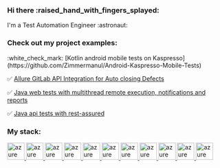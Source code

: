 <h3 align="left">Hi there :raised_hand_with_fingers_splayed:</h3>
<p align="left"> I'm a Test Automation Engineer	:astronaut: </p>

<h3 align="left">Check out my project examples:</h3>
:white_check_mark: [Kotlin android mobile tests on Kaspresso](https://github.com/Zimmermanul/Android-Kaspresso-Mobile-Tests)

:white_check_mark: [Allure GitLab API Integration for Auto closing Defects](https://github.com/Zimmermanul/Allure-GitLab-API-Integration-for-Auto-closing-Defects)

:white_check_mark: [Java web tests with multithread remote execution, notifications and reports](https://github.com/Zimmermanul/Java-web-tests-with-multithread-remote-execution-notifications-and-reports/)

:white_check_mark: [Java api tests with rest-assured](https://github.com/Zimmermanul/Restassured_test_examples/)


<h3 align="left">My stack:</h3>
<p align="left"> 
  <a href="https://www.java.com/" target="_blank"> <img src="imgForReadme/java.svg" alt="azure" width="40" height="40"/> </a> 
  <a href="https://gradle.org/" target="_blank"> <img src="imgForReadme/Gradle.svg" alt="azure" width="40" height="40"/> </a> 
  <a href="https://junit.org/" target="_blank"> <img src="imgForReadme/JUnit5.svg" alt="azure" width="40" height="40"/> </a> 
  <a href="https://www.selenium.dev/" target="_blank"> <img src="imgForReadme/Selenium.svg" alt="azure" width="40" height="40"/> </a> 
  <a href="https://selenide.org/" target="_blank"> <img src="imgForReadme/Selenide.svg" alt="azure" width="40" height="40"/> </a>
  <a href="https://www.jenkins.io" target="_blank"> <img src="imgForReadme/Jenkins.svg" alt="azure" width="40" height="40"/> </a> 
  <a href="http://allure.qatools.ru/" target="_blank"> <img src="imgForReadme/Allure_Report.svg" alt="azure" width="40" height="40"/> </a> 
  <a href="https://qameta.io/" target="_blank"> <img src="imgForReadme/Allure_EE.svg" alt="azure" width="40" height="40"/> </a> 
  <a href="https://aerokube.com/selenoid/" target="_blank"> <img src="imgForReadme/Selenoid.svg" alt="azure" width="40" height="40"/> </a> 
  <a href="https://rest-assured.io/" target="_blank"> <img src="imgForReadme/Rest-Assured.svg" alt="azure" width="40" height="40"/> </a>
  <a href="https://www.docker.com/" target="_blank"> <img src="imgForReadme/Docker.svg" alt="azure" width="40" height="40"/> </a> 
</p>

